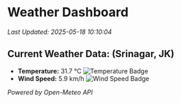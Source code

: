 
# Weather Dashboard

_Last Updated: 2025-05-18 10:10:04_

## Current Weather Data: (Srinagar, JK)
- **Temperature:** 31.7 °C ![Temperature Badge](https://img.shields.io/badge/Temperature-High%20Temp-orange)
- **Wind Speed:** 5.9 km/h ![Wind Speed Badge](https://img.shields.io/badge/Wind%20Speed-Light%20Wind-blue)

*Powered by Open-Meteo API*
